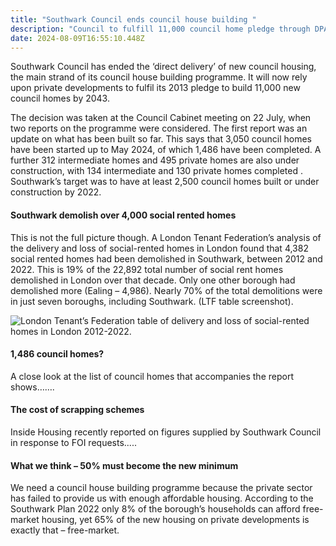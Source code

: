 ```yaml
---
title: "Southwark Council ends council house building "
description: "Council to fulfill 11,000 council home pledge through DPAs "
date: 2024-08-09T16:55:10.448Z
---
```

Southwark Council has ended the ‘direct delivery’ of new council housing, the main strand of its council house building programme.  It will now rely upon private developments to fulfil its 2013 pledge to build 11,000 new council homes by 2043.

The decision was taken at the Council Cabinet meeting on 22 July, when two reports on the programme were considered.  The first report was an update on what has been built so far.  This says that 3,050 council homes have been started up to May 2024, of which 1,486 have been completed.  A further 312 intermediate homes and 495 private homes are also under construction, with 134 intermediate and 130 private homes completed .  Southwark’s target was to have at least 2,500 council homes built or under construction by 2022. 

#### Southwark demolish over 4,000 social rented homes

This is not the full picture though.  A London Tenant Federation’s analysis of the delivery and loss of social-rented homes in London found that 4,382 social rented homes had been demolished in Southwark, between 2012 and 2022. This is 19% of the 22,892 total number of social rent homes demolished in London over that decade.  Only one other borough had demolished more (Ealing – 4,986).  Nearly 70% of the total demolitions were in just seven boroughs, including Southwark.  (LTF table screenshot).

![](img/demolitions_london_2012_22_table_pdf_-090824-.png "London Tenant’s Federation table of delivery and loss of social-rented homes in London 2012-2022.")

#### 1,486 council homes?

A close look at the list of council homes that accompanies the report shows…….

#### The cost of scrapping schemes

Inside Housing recently reported on figures supplied by Southwark Council in response to FOI requests.....

#### What we think – 50% must become the new minimum

We need a council house building programme because the private sector has failed to provide us with enough affordable housing.  According to the Southwark Plan 2022 only 8% of the borough’s households can afford free-market housing, yet 65% of the new housing on private developments is exactly that – free-market.